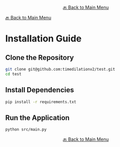 

<p align="center"><a href="https://github.com/timedilationv2/trikiwiki/wiki">🔙 Back to Main Menu</a></p>

[🔙 Back to Main Menu](../../README.md)

# Installation Guide

## Clone the Repository
```bash
git clone git@github.com:timedilationv2/test.git
cd test
```

## Install Dependencies
```bash
pip install -r requirements.txt
```

## Run the Application
```bash
python src/main.py
```



<p align="center"><a href="https://github.com/timedilationv2/trikiwiki/wiki">🔙 Back to Main Menu</a></p>


